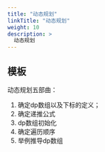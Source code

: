 ```yaml
---
title: "动态规划"
linkTitle: "动态规划"
weight: 10
description: >
  动态规划
---
```



## 模板
动态规划五部曲：

1. 确定dp数组以及下标的定义；
2. 确定递推公式
3. dp数组初始化
4. 确定遍历顺序
5. 举例推导dp数组


